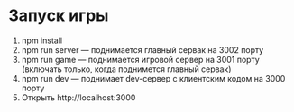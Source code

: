 # Запуск игры

1. npm install
2. npm run server — поднимается главный сервак на 3002 порту
3. npm run game — поднимается игровой сервер на 3001 порту (включать только, когда поднимется главный сервак)
4. npm run dev — поднимает dev-сервер с клиентским кодом на 3000 порту
5. Открыть http://localhost:3000
